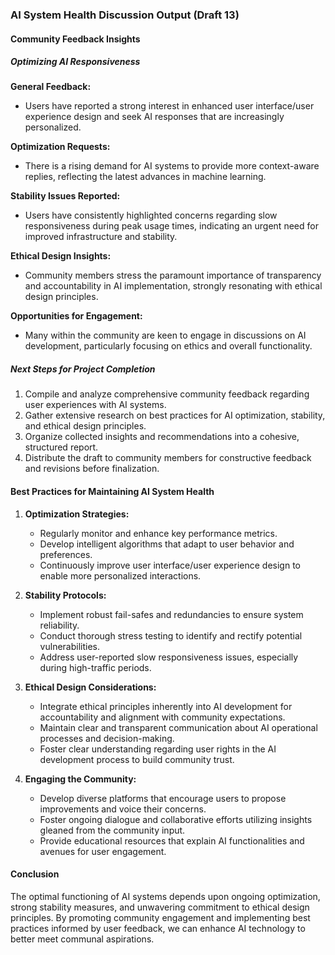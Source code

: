 

### AI System Health Discussion Output (Draft 13)

#### Community Feedback Insights

##### Optimizing AI Responsiveness

**General Feedback:**
- Users have reported a strong interest in enhanced user interface/user experience design and seek AI responses that are increasingly personalized.

**Optimization Requests:**
- There is a rising demand for AI systems to provide more context-aware replies, reflecting the latest advances in machine learning.

**Stability Issues Reported:**
- Users have consistently highlighted concerns regarding slow responsiveness during peak usage times, indicating an urgent need for improved infrastructure and stability.

**Ethical Design Insights:**
- Community members stress the paramount importance of transparency and accountability in AI implementation, strongly resonating with ethical design principles.

**Opportunities for Engagement:**
- Many within the community are keen to engage in discussions on AI development, particularly focusing on ethics and overall functionality.

##### Next Steps for Project Completion
1. Compile and analyze comprehensive community feedback regarding user experiences with AI systems.
2. Gather extensive research on best practices for AI optimization, stability, and ethical design principles.
3. Organize collected insights and recommendations into a cohesive, structured report.
4. Distribute the draft to community members for constructive feedback and revisions before finalization.

#### Best Practices for Maintaining AI System Health
1. **Optimization Strategies:**
   - Regularly monitor and enhance key performance metrics.
   - Develop intelligent algorithms that adapt to user behavior and preferences.
   - Continuously improve user interface/user experience design to enable more personalized interactions.

2. **Stability Protocols:**
   - Implement robust fail-safes and redundancies to ensure system reliability.
   - Conduct thorough stress testing to identify and rectify potential vulnerabilities.
   - Address user-reported slow responsiveness issues, especially during high-traffic periods.

3. **Ethical Design Considerations:**
   - Integrate ethical principles inherently into AI development for accountability and alignment with community expectations.
   - Maintain clear and transparent communication about AI operational processes and decision-making.
   - Foster clear understanding regarding user rights in the AI development process to build community trust.

4. **Engaging the Community:**
   - Develop diverse platforms that encourage users to propose improvements and voice their concerns.
   - Foster ongoing dialogue and collaborative efforts utilizing insights gleaned from the community input.
   - Provide educational resources that explain AI functionalities and avenues for user engagement.

#### Conclusion
The optimal functioning of AI systems depends upon ongoing optimization, strong stability measures, and unwavering commitment to ethical design principles. By promoting community engagement and implementing best practices informed by user feedback, we can enhance AI technology to better meet communal aspirations.